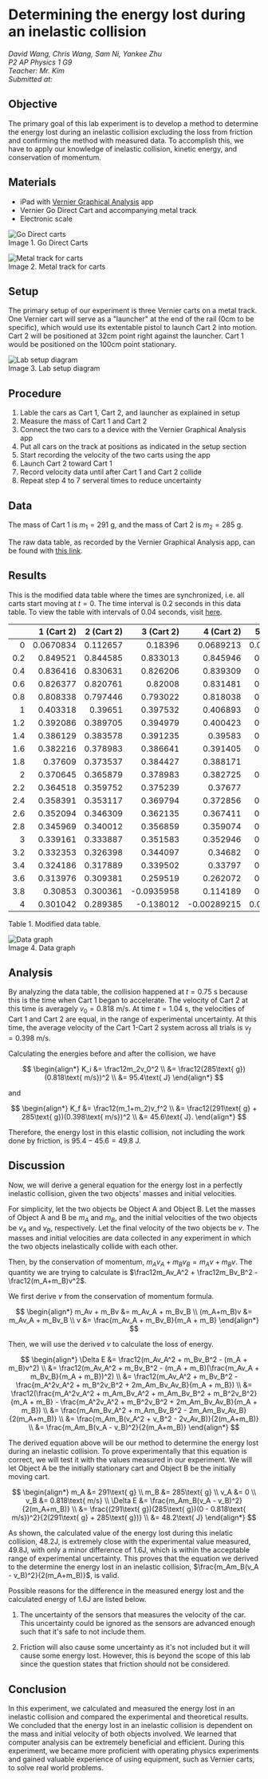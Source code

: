 # Determining the energy lost during an inelastic collision

*David Wang, Chris Wang, Sam Ni, Yankee Zhu*  
*P2 AP Physics 1 G9*  
*Teacher: Mr. Kim*  
*Submitted at: <!-- TODO -->*

## Objective
The primary goal of this lab experiment is to develop a method to determine the energy lost during an inelastic collision excluding the loss from friction and confirming the method with measured data. To accomplish this, we have to apply our knowledge of inelastic collision, kinetic energy, and conservation of momentum.

## Materials
 - iPad with [Vernier Graphical Analysis](https:/www.vernier.com/product/graphical-analysis/) app
 - Vernier Go Direct Cart and accompanying metal track
 - Electronic scale

![Go Direct carts](https://raw.githubusercontent.com/david-why/inelastic-collision-lab/main/go-direct-carts.jpeg)  
Image 1. Go Direct Carts

![Metal track for carts](https://raw.githubusercontent.com/david-why/inelastic-collision-lab/main/go-direct-track.jpg)  
Image 2. Metal track for carts

## Setup
The primary setup of our experiment is three Vernier carts on a metal track. One Vernier cart will serve as a "launcher" at the end of the rail (0cm to be specific), which would use its extentable pistol to launch Cart 2 into motion. Cart 2 will be positioned at 32cm point right against the launcher. Cart 1 would be positioned on the 100cm point stationary.

![Lab setup diagram](https://raw.githubusercontent.com/david-why/inelastic-collision-lab/main/lab-setup.JPG)  
Image 3. Lab setup diagram

## Procedure
<!-- TODO: Sam -->
1. Lable the cars as Cart 1, Cart 2, and launcher as explained in setup
2. Measure the mass of Cart 1 and Cart 2
3. Connect the two cars to a device with the Vernier Graphical Analysis app
4. Put all cars on the track at positions as indicated in the setup section
5. Start recording the velocity of the two carts using the app
6. Launch Cart 2 toward Cart 1
7. Record velocity data until after Cart 1 and Cart 2 collide
8. Repeat step 4 to 7 serveral times to reduce uncertainty
<!--
I deleted this part since it's redundant
4. put the lancher on one end of a track
5. put the second car next to the launcher
6. put the first car 100cm away from the second car
-->

## Data
<!-- Raw data/graphs/etc. -->
The mass of Cart 1 is $m_1=291\text{ g}$, and the mass of Cart 2 is $m_2=285\text{ g}$.

The raw data table, as recorded by the Vernier Graphical Analysis app, can be found with [this link](https://github.com/david-why/inelastic-collision-lab/blob/main/csv-export.csv).

## Results
<!-- Modified data used in analysis in tables/graphs/etc. -->
This is the modified data table where the times are synchronized, i.e. all carts start moving at $t=0$. The time interval is $0.2$ seconds in this data table. To view the table with intervals of $0.04$ seconds, visit [here](https://github.com/david-why/inelastic-collision-lab/blob/main/modified-table.md).

|      |   1 (Cart 2) |   2 (Cart 2) |   3 (Cart 2) |   4 (Cart 2) |   5 (Cart 2) |   6 (Cart 2) |   1 (Cart 1) |   2 (Cart 1) |   3 (Cart 1) |   4 (Cart 1) |   5 (Cart 1) |   6 (Cart 1) |
|-----:|-------------:|-------------:|-------------:|-------------:|-------------:|-------------:|-------------:|-------------:|-------------:|-------------:|-------------:|-------------:|
| 0    |    0.0670834 |     0.112657 |   0.18396    |   0.0689213  |   0.0609227  |    0.063646  |   0          |   0          |   0          |  0           |  0.00187043  |   0          |
| 0.2  |    0.849521  |     0.844585 |   0.833013   |   0.845946   |   0.837267   |    0.833354  |   0          |   0          |   0          |  0           | -0.000170039 |   0          |
| 0.4  |    0.836416  |     0.830631 |   0.826206   |   0.839309   |   0.830801   |    0.826886  |   0          |   0          |   0          |  0           |  0           |   0          |
| 0.6  |    0.826377  |     0.820761 |   0.82008    |   0.831481   |   0.821782   |    0.82076   |   0          |   0          |   0          |  0           |  0.000170039 |   0          |
| 0.8  |    0.808338  |     0.797446 |   0.793022   |   0.818038   |   0.811231   |    0.807997  |   0.00935959 |   0.0199108  |   0.0325039  |  0.0120825   |  0.00765953  |   0.00901934 |
| 1    |    0.403318  |     0.39651  |   0.397532   |   0.406893   |   0.405191   |    0.40519   |   0.395489   |   0.395319   |   0.398553   |  0.405021    |  0.399915    |   0.398553   |
| 1.2  |    0.392086  |     0.389705 |   0.394979   |   0.400423   |   0.397362   |    0.39583   |   0.393788   |   0.389875   |   0.396681   |  0.402638    |  0.398213    |   0.397362   |
| 1.4  |    0.386129  |     0.383578 |   0.391235   |   0.39583    |   0.392766   |    0.392087  |   0.386811   |   0.385278   |   0.391915   |  0.397362    |  0.394469    |   0.394298   |
| 1.6  |    0.382216  |     0.378983 |   0.386641   |   0.391405   |   0.389022   |    0.386981  |   0.382897   |   0.379834   |   0.388174   |  0.394128    |  0.391235    |   0.390554   |
| 1.8  |    0.37609   |     0.373537 |   0.384427   |   0.388171   |   0.38579    |    0.383747  |   0.37677    |   0.373708   |   0.383576   |  0.390216    |  0.38647     |   0.385959   |
| 2    |    0.370645  |     0.365879 |   0.378983   |   0.382725   |   0.382046   |    0.378302  |   0.372857   |   0.369282   |   0.379665   |  0.384938    |  0.382727    |   0.380005   |
| 2.2  |    0.364518  |     0.359752 |   0.375239   |   0.37677    |   0.37677    |    0.376091  |   0.366731   |   0.363157   |   0.375751   |  0.377453    |  0.378303    |   0.376769   |
| 2.4  |    0.358391  |     0.353117 |   0.369794   |   0.372856   |   0.372856   |    0.370643  |   0.358901   |   0.355329   |   0.370475   |  0.373539    |  0.373539    |   0.371325   |
| 2.6  |    0.352094  |     0.346309 |   0.362135   |   0.367411   |   0.367409   |    0.366729  |   0.352775   |   0.34699    |   0.363837   |  0.367407    |  0.367582    |   0.366901   |
| 2.8  |    0.345969  |     0.340012 |   0.356859   |   0.359074   |   0.362986   |    0.359753  |   0.345458   |   0.340182   |   0.358561   |  0.361284    |  0.361625    |   0.360944   |
| 3    |    0.339161  |     0.333887 |   0.351583   |   0.352946   |   0.355329   |    0.355157  |   0.33848    |   0.333886   |   0.351924   |  0.354651    |  0.355498    |   0.353967   |
| 3.2  |    0.332353  |     0.326398 |   0.344097   |   0.34682    |   0.349201   |    0.349202  |   0.330994   |   0.325377   |   0.346308   |  0.346481    |  0.34937     |   0.34937    |
| 3.4  |    0.324186  |     0.317889 |   0.339502   |   0.33797    |   0.342565   |    0.343075  |   0.324696   |   0.31908    |   0.340013   |  0.340183    |  0.344776    |   0.344776   |
| 3.6  |    0.313976  |     0.309381 |   0.259519   |   0.262072   |   0.310232   |    0.335417  |   0.317719   |   0.309382   |   0.266666   |  0.275175    |  0.30921     |   0.337631   |
| 3.8  |    0.30853   |     0.300361 |  -0.0935958  |   0.114189   |   0.136141   |    0.240119  |   0.310232   |   0.301213   |  -0.088153   |  0.11827     |  0.138693    |   0.26054    |
| 4    |    0.301042  |     0.289385 |  -0.138012   |  -0.00289215 |   0.0178683  |    0.104319  |   0.302234   |   0.290916   |  -0.138523   |  0.000169211 |  0.0231418   |   0.103126   |

Table 1. Modified data table.

![Data graph](https://raw.githubusercontent.com/david-why/inelastic-collision-lab/main/data-graph.PNG)  
Image 4. Data graph

## Analysis
<!-- Calculations for more useful information etc. -->
By analyzing the data table, the collision happened at $t=0.75\text{ s}$ because this is the time when Cart 1 began to accelerate. The velocity of Cart 2 at this time is averagely $v_0=0.818\text{ m/s}$. At time $t=1.04\text{ s}$, the velocities of Cart 1 and Cart 2 are equal, in the range of experimental uncertainty. At this time, the average velocity of the Cart 1-Cart 2 system across all trials is $v_f=0.398\text{ m/s}$.

Calculating the energies before and after the collision, we have

$$
\begin{align*}
K_i &= \frac12m_2v_0^2 \\
    &= \frac12(285\text{ g})(0.818\text{ m/s})^2 \\
    &= 95.4\text{ J}
\end{align*}
$$

and

$$
\begin{align*}
K_f &= \frac12(m_1+m_2)v_f^2 \\
    &= \frac12(291\text{ g} + 285\text{ g})(0.398\text{ m/s})^2 \\
    &= 45.6\text{ J}.
\end{align*}
$$

Therefore, the energy lost in this elastic collision, not including the work done by friction, is $95.4-45.6=49.8\text{ J}$.

## Discussion
<!-- The reasoning that led to the conclusion -->
<!-- TODO: David/Sam -->
Now, we will derive a general equation for the energy lost in a perfectly inelastic collision, given the two objects' masses and initial velocities.

For simplicity, let the two objects be Object A and Object B. Let the masses of Object A and B be $m_A$ and $m_B$, and the initial velocities of the two objects be $v_A$ and $v_B$, respectively. Let the final velocity of the two objects be $v$. The masses and initial velocities are data collected in any experiment in which the two objects inelastically collide with each other.

Then, by the conservation of momentum, $m_Av_A+m_Bv_B=m_Av+m_Bv$. The quantity we are trying to calculate is $\frac12m_Av_A^2 + \frac12m_Bv_B^2 - \frac12(m_A+m_B)v^2$.

We first derive $v$ from the conservation of momentum formula.

$$
\begin{align*}
m_Av + m_Bv &= m_Av_A + m_Bv_B \\
 (m_A+m_B)v &= m_Av_A + m_Bv_B \\
          v &= \frac{m_Av_A + m_Bv_B}{m_A + m_B}
\end{align*}
$$

Then, we will use the derived $v$ to calculate the loss of energy.

$$
\begin{align*}
\Delta E &= \frac12(m_Av_A^2 + m_Bv_B^2 - (m_A + m_B)v^2) \\
         &= \frac12(m_Av_A^2 + m_Bv_B^2 - (m_A + m_B)(\frac{m_Av_A + m_Bv_B}{m_A + m_B})^2) \\
         &= \frac12(m_Av_A^2 + m_Bv_B^2 - \frac{m_A^2v_A^2 + m_B^2v_B^2 + 2m_Am_Bv_Av_B}{m_A + m_B}) \\
         &= \frac12(\frac{m_A^2v_A^2 + m_Am_Bv_A^2 + m_Am_Bv_B^2 + m_B^2v_B^2}{m_A + m_B} - \frac{m_A^2v_A^2 + m_B^2v_B^2 + 2m_Am_Bv_Av_B}{m_A + m_B}) \\
         &= \frac{m_Am_Bv_A^2 + m_Am_Bv_B^2 - 2m_Am_Bv_Av_B}{2(m_A+m_B)} \\
         &= \frac{m_Am_B(v_A^2 + v_B^2 - 2v_Av_B)}{2(m_A+m_B)} \\
         &= \frac{m_Am_B(v_A - v_B)^2}{2(m_A+m_B)}
\end{align*}
$$

The derived equation above will be our method to determine the energy lost during an inelastic collision. To prove experimentally that this equation is correct, we will test it with the values measured in our experiment. We will let Object A be the initially stationary cart and Object B be the initially moving cart.

$$
\begin{align*}
     m_A &= 291\text{ g} \\
     m_B &= 285\text{ g} \\
     v_A &= 0 \\
     v_B &= 0.818\text{ m/s} \\
\Delta E &= \frac{m_Am_B(v_A - v_B)^2}{2(m_A+m_B)} \\
         &= \frac{(291\text{ g})(285\text{ g})(0 - 0.818\text{ m/s})^2}{2(291\text{ g} + 285\text{ g})} \\
         &= 48.2\text{ J}
\end{align*}
$$

As shown, the calculated value of the energy lost during this inelatic collision, 48.2J, is extremely close with the experimental value measured, 49.8J, with only a minor difference of 1.6J, which is within the acceptable range of experimental uncertainty. This proves that the equation we derived to the determine the energy lost in an inelastic collision, $\frac{m_Am_B(v_A - v_B)^2}{2(m_A+m_B)}$, is valid.

Possible reasons for the difference in the measured energy lost and the calculated energy of 1.6J are listed below.

1. The uncertainty of the sensors that measures the velocity of the car. This uncertainty could be ignored as the sensors are advanced enough such that it's safe to not include them.

2. Friction will also cause some uncertainty as it's not included but it will cause some energy lost. However, this is beyond the scope of this lab since the question states that friction should not be considered.

## Conclusion
<!-- Final remarks, summary -->
In this experiment, we calculated and measured the energy lost in an inelastic collision and compared the experimental and theoretical results. We concluded that the energy lost in an inelastic collision is dependent on the mass and initial velocity of both objects involved. We learned that computer analysis can be extremely beneficial and efficient. During this experiment, we became more proficient with operating physics experiments and gained valuable experience of using equipment, such as Vernier carts, to solve real world problems.
<!-- DONE! -->
